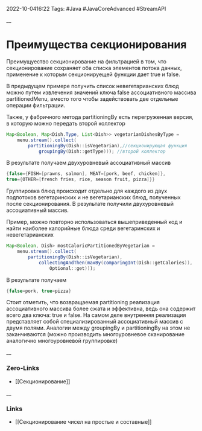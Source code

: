 2022-10-0416:22
Tags: #Java #JavaCoreAdvanced #StreamAPI 

__
# Преимущества секционирования
Преимущуество секционирование на фильтрацией в том, что секционирование сохраняет оба списка элементов потока данных, применение к которым секционируещей функции дает true и false. 

В предыдущем примере получить список невегетарианских блюд можно путем извлечения значений ключа false ассоциативного массива partitionedMenu, вместо того чтобы задействовать две отдельные операции фильтрации. 

Также, у фабричного метода partitioningBy есть перегруженная версия, в которую можно передать второй коллектор
```java
Map<Boolean, Map<Dish.Type, List<Dish>> vegetarianDishesByType = 
	menu.stream().collect(
		partitioningBy(Dish::isVegetarian),//секционирующая функция
			groupingBy(Dish::getType))); //второй коллектор
```
В результате получаем двухуровневый ассоциативный массив
```java
{false={FISH=[prawns, salmon], MEAT=[pork, beef, chicken]},  
true={OTHER=[french fries, rice, season fruit, pizza]}}
```
Группировка блюд происходит отдельно для каждого из двух подпотоков вегетаринских и не вегетарианских блюд, полученных после секционирования. В результате получили двухуровневый ассоциативный массив.

Пример, можно повторно использоваться вышеприведенный код и найти наиболее калорийные блюда среди вегетаринских и невегетарианских
```java
Map<Boolean, Dish> mostCaloricPartitionedByVegetarian = 
	menu.stream().collect(
		partitioningBy(Dish::isVegetarian),
			collectingAndThen(maxBy(comparingInt(Dish::getCalories)),
				Optional::get)));
```
В результате получаем
```java
{false=pork, true=pizza}
```
Стоит отметить, что возвращаемая partitioning реализация ассоциативного массива более сжата и эффективна, ведь она содержит всего два ключа: true и false. На самом деле внутренняя реализация представляет собой специализированный ассоциативный массив с двумя полями. Аналогии между groupingBy и partitioningBy на этом не заканчиваются (можно производить многоуровневое сканирование аналогично многоуровневой группировке)


__
### Zero-Links
- [[Секционирование]]

__
### Links
- [[Секционирование чисел на простые и составные]]

